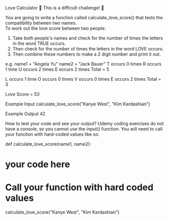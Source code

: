 Love Calculator
💪 This is a difficult challenge! 💪 

You are going to write a function called calculate_love_score() that tests the compatibility between two names.  
To work out the love score between two people: 
1. Take both people's names and check for the number of times the letters in the word TRUE occurs.   
2. Then check for the number of times the letters in the word LOVE occurs.   
3. Then combine these numbers to make a 2 digit number and print it out. 

e.g.
name1 = "Angela Yu" name2 = "Jack Bauer"
T occurs 0 times 
R occurs 1 time 
U occurs 2 times 
E occurs 2 times 
Total = 5 

L occurs 1 time 
O occurs 0 times 
V occurs 0 times 
E occurs 2 times 
Total = 3 

Love Score = 53

Example Input 
calculate_love_score("Kanye West", "Kim Kardashian")

Example Output
42


How to test your code and see your output?
Udemy coding exercises do not have a console, so you cannot use the input() function. You will need to call your function with hard-coded values like so:

def calculate_love_score(name1, name2):
  # your code here
 
# Call your function with hard coded values
calculate_love_score("Kanye West", "Kim Kardashian")

